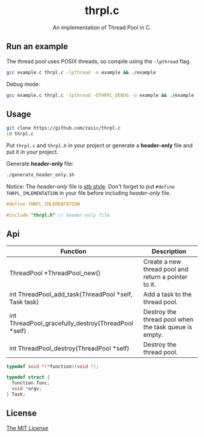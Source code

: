 <div align="center">
    <h1>thrpl.c</h1>
    <p>An implementation of Thread Pool in C.</p>
</div>

## Run an example

The thread pool uses POSIX threads, so compile using the `-lpthread` flag.

```bash
gcc example.c thrpl.c -lpthread -o example && ./example
```

Debug mode:

```bash
gcc example.c thrpl.c -lpthread -DTHRPL_DEBUG -o example && ./example
```

## Usage

```bash
git clone https://github.com/zaiic/thrpl.c
cd thrpl.c
```

Put `thrpl.c` and `thrpl.h` in your project or generate a **header-only** file and put it in your project.

Generate **header-only** file:

```bash
./generate_header_only.sh
```

Notice: The *header-only* file is [stb style](https://github.com/nothings/stb/blob/master/docs/stb_howto.txt).
Don't forget to put `#define THRPL_IMLEMENTATION` in your file before including *header-only* file.

```c
#define THRPL_IMLEMENTATION

#include "thrpl.h" // header-only file
```

## Api

| Function | Description |
|---|---|
| ThreadPool *ThreadPool_new() | Create a new thread pool and return a pointer to it. |
| int ThreadPool_add_task(ThreadPool *self, Task task) | Add a task to the thread pool. |
| int ThreadPool_gracefully_destroy(ThreadPool *self) | Destroy the thread pool when the task queue is empty. |
| int ThreadPool_destroy(ThreadPool *self) | Destroy the thread pool. |

```c
typedef void *(*function)(void *);

typedef struct {
  function func;
  void *argv;
} Task;
```

## License

[The MIT License](./LICENSE)
